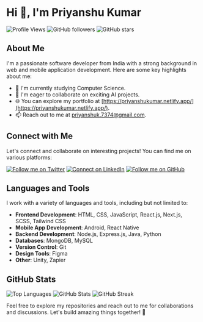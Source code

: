 # Hi 👋, I'm Priyanshu Kumar

![Profile Views](https://komarev.com/ghpvc/?username=blackshort&label=Profile%20views&color=0e75b6&style=flat)
![GitHub followers](https://img.shields.io/github/followers/blackshort?style=social)
![GitHub stars](https://img.shields.io/github/stars/blackshort?style=social)
<!-- ![GitHub forks](https://img.shields.io/github/forks/blackshort?style=social) -->

## About Me

I'm a passionate software developer from India with a strong background in web and mobile application development. Here are some key highlights about me:

- 🔭 I'm currently studying Computer Science.
- 👯 I'm eager to collaborate on exciting AI projects.
- 🌐 You can explore my portfolio at [https://priyanshukumar.netlify.app/](https://priyanshukumar.netlify.app/).
- 📫 Reach out to me at [priyanshuk.7374@gmail.com](mailto:priyanshuk.7374@gmail.com).

## Connect with Me

Let's connect and collaborate on interesting projects! You can find me on various platforms:

<a href="https://x.com/Priyanshu_K_O?t=zJbuegecqNAalpPsGY_1yw&s=09" target="_blank"><img src="https://img.shields.io/twitter/follow/Priyanshu_K_O?logo=twitter&style=for-the-badge" alt="Follow me on Twitter"></a>
<a href="https://www.linkedin.com/in/priyanshu-kumar7374" target="_blank"><img src="https://raw.githubusercontent.com/rahuldkjain/github-profile-readme-generator/master/src/images/icons/Social/linked-in-alt.svg" alt="Connect on LinkedIn"></a>
<a href="https://github.com/BlackShort" target="_blank"><img src="https://img.shields.io/github/followers/blackshort?label=Follow%20me%20on%20GitHub&style=social" alt="Follow me on GitHub"></a>

## Languages and Tools

I work with a variety of languages and tools, including but not limited to:

- **Frontend Development**: HTML, CSS, JavaScript, React.js, Next.js, SCSS, Tailwind CSS
- **Mobile App Development**: Android, React Native
- **Backend Development**: Node.js, Express.js, Java, Python
- **Databases**: MongoDB, MySQL
- **Version Control**: Git
- **Design Tools**: Figma
- **Other**: Unity, Zapier

## GitHub Stats

![Top Languages](https://github-readme-stats.vercel.app/api/top-langs/?username=blackshort&show_icons=true&locale=en&layout=compact)
![GitHub Stats](https://github-readme-stats.vercel.app/api?username=blackshort&show_icons=true&locale=en)
![GitHub Streak](https://github-readme-streak-stats.herokuapp.com/?user=blackshort)

Feel free to explore my repositories and reach out to me for collaborations and discussions. Let's build amazing things together! 🚀

